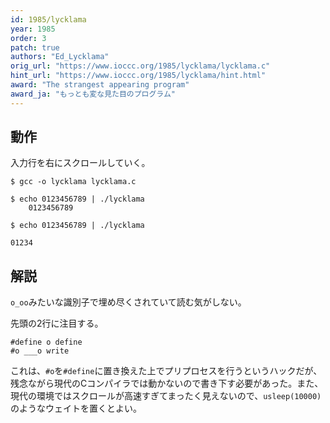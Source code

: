 ```yaml
---
id: 1985/lycklama
year: 1985
order: 3
patch: true
authors: "Ed_Lycklama"
orig_url: "https://www.ioccc.org/1985/lycklama/lycklama.c"
hint_url: "https://www.ioccc.org/1985/lycklama/hint.html"
award: "The strangest appearing program"
award_ja: "もっとも変な見た目のプログラム"
---
```


## 動作

入力行を右にスクロールしていく。

```
$ gcc -o lycklama lycklama.c

$ echo 0123456789 | ./lycklama
    0123456789
```

```
$ echo 0123456789 | ./lycklama
                                                                          01234
```

## 解説

`o_oo`みたいな識別子で埋め尽くされていて読む気がしない。

先頭の2行に注目する。

```
#define o define
#o ___o write
```

これは、`#o`を`#define`に置き換えた上でプリプロセスを行うというハックだが、残念ながら現代のCコンパイラでは動かないので書き下す必要があった。また、現代の環境ではスクロールが高速すぎてまったく見えないので、`usleep(10000)`のようなウェイトを置くとよい。
